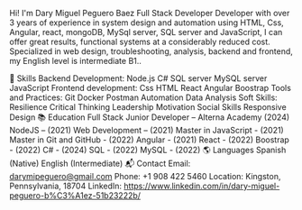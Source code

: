 Hi! I'm Dary Miguel Peguero Baez
Full Stack Developer
Developer with over 3 years of experience in system design and automation using HTML, Css, Angular, react, mongoDB, MySql server, SQL server and JavaScript, I can offer great results, functional systems at a considerably reduced cost. Specialized in web design, troubleshooting, analysis, backend and frontend, my English level is intermediate B1..  

🚀 Skills
Backend Development:
Node.js
C#
SQL server
MySQL server
JavaScript
Frontend development:
Css
HTML
React
Angular
Boostrap
Tools and Practices:
Git
Docker
Postman
Automation
Data Analysis
Soft Skills:
Resilience
Critical Thinking
Leadership
Motivation
Social Skills
Responsive Design
📚 Education
Full Stack Junior Developer – Alterna Academy (2024)
NodeJS – (2021)
Web Development – (2021)
Master in JavaScript - (2021)
Master in Git and GitHub - (2022)
Angular - (2021)
React - (2022)
Boostrap - (2022)
C# - (2024)
SQL - (2022)
MySQL - (2022)
🌎 Languages
Spanish (Native)
English (Intermediate)
📬 Contact
Email: darymipeguero@gmail.com
Phone: +1 908 422 5460
Location: Kingston, Pennsylvania, 18704
LinkedIn: https://www.linkedin.com/in/dary-miguel-peguero-b%C3%A1ez-51b23222b/

